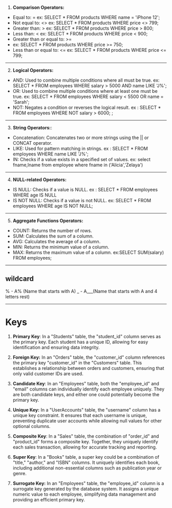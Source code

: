 1. **Comparison Operators:**
- Equal to: =
	ex: SELECT * FROM products WHERE name = 'iPhone 12';
- Not equal to: <>
	ex: SELECT * FROM products WHERE price <> 799;
- Greater than: >
	ex: SELECT * FROM products WHERE price > 800;
- Less than: <
	ex: SELECT * FROM products WHERE price < 900;
- Greater than or equal to: >=
- ex: SELECT * FROM products WHERE price >= 750;
- Less than or equal to: <=
	ex: SELECT * FROM products WHERE price <= 799;
-------------------------------------------------------------------

2. **Logical Operators:**
- AND: Used to combine multiple conditions where all must be true.
	ex: SELECT * FROM employees WHERE salary > 5000 AND name LIKE 'J%';
- OR: Used to combine multiple conditions where at least one must be true.
	ex: SELECT * FROM employees WHERE salary < 5500 OR name = 'Sarah';
- NOT: Negates a condition or reverses the logical result.
	ex : SELECT * FROM employees WHERE NOT salary > 6000;
;
-------------------------------------------------------------------

3. **String Operators:**:
- Concatenation: Concatenates two or more strings using the || or CONCAT operator.
- LIKE: Used for pattern matching in strings.
	ex : SELECT * FROM employees WHERE name LIKE 'J%';
- IN: Checks if a value exists in a specified set of values.
	ex: select fname,lname from employee where fname in ('Alicia','Zelaya') 
-------------------------------------------------------------------

4. **NULL-related Operators:**
- IS NULL: Checks if a value is NULL. 
	ex : SELECT * FROM employees WHERE age IS NULL
- IS NOT NULL: Checks if a value is not NULL.
	ex: SELECT * FROM employees WHERE age IS NOT NULL;
-------------------------------------------------------------------

5. **Aggregate Functions Operators:**
- COUNT: Returns the number of rows. 
- SUM: Calculates the sum of a column. 
- AVG: Calculates the average of a column. 
- MIN: Returns the minimum value of a column. 
- MAX: Returns the maximum value of a column.
	ex:SELECT SUM(salary) FROM employees;

-------------------------------------------------------------------


## wildcard

% - A% (Name that starts with A)
_ - A___(Name that starts with A and 4 letters rest)


-----------------------------------------------
# Keys

1. **Primary Key**: In a "Students" table, the "student_id" column serves as the primary key. Each student has a unique ID, allowing for easy identification and ensuring data integrity.
    
2. **Foreign Key:** In an "Orders" table, the "customer_id" column references the primary key "customer_id" in the "Customers" table. This establishes a relationship between orders and customers, ensuring that only valid customer IDs are used.
    
3. **Candidate Key**: In an "Employees" table, both the "employee_id" and "email" columns can individually identify each employee uniquely. They are both candidate keys, and either one could potentially become the primary key.
    
4. **Unique Key:** In a "UserAccounts" table, the "username" column has a unique key constraint. It ensures that each username is unique, preventing duplicate user accounts while allowing null values for other optional columns.
    
5. **Composite Key**: In a "Sales" table, the combination of "order_id" and "product_id" forms a composite key. Together, they uniquely identify each sales transaction, allowing for accurate tracking and reporting.
    
6. **Super Key**: In a "Books" table, a super key could be a combination of "title," "author," and "ISBN" columns. It uniquely identifies each book, including additional non-essential columns such as publication year or genre.
    
7. **Surrogate Key:** In an "Employees" table, the "employee_id" column is a surrogate key generated by the database system. It assigns a unique numeric value to each employee, simplifying data management and providing an efficient primary key.

